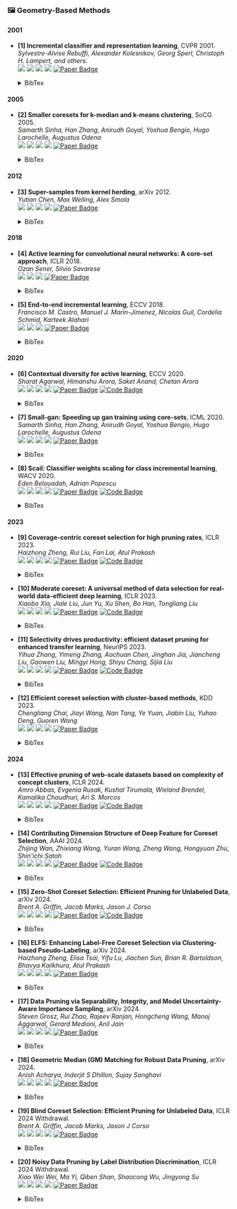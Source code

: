 ### 🖼️ Geometry-Based Methods

#### 2001
- **[1] Incremental classifier and representation learning**, CVPR 2001.  
*Sylvestre-Alvise Rebuffi, Alexander Kolesnikov, Georg Sperl, Christoph H. Lampert, and others.*  
![](https://img.shields.io/badge/iCaRL-blue) ![](https://img.shields.io/badge/Incremental_Learning-green)  ![](https://img.shields.io/badge/Geometry-red) ![](https://img.shields.io/badge/Dataset_Pruning-orange)
<a href="https://openaccess.thecvf.com/content_cvpr_2017/poster/739_POSTER.pdf"><img src="https://img.shields.io/badge/CVPR-Paper-%23D2691E" alt="Paper Badge"></a>
    <details> <summary>BibTex</summary>

    ```bibtex
    @inproceedings{rebuffi2001incremental,
    title={Incremental classifier and representation learning},
    author={Rebuffi, Sylvestre-Alvise and Kolesnikov, Alexander and Sperl, Georg and Lampert, Christoph H and others},
    booktitle={Conference on Computer Vision and Pattern Recognition (CVPR)},
    pages={5533--5542},
    year={2001}
    }
    ```

    </details> 

#### 2005
- **[2] Smaller coresets for k-median and k-means clustering**, SoCG 2005.  
*Samarth Sinha, Han Zhang, Anirudh Goyal, Yoshua Bengio, Hugo Larochelle, Augustus Odena*  
![](https://img.shields.io/badge/Cluster-blue) ![](https://img.shields.io/badge/Image_Synthesis-green)  ![](https://img.shields.io/badge/Geometry-red) ![](https://img.shields.io/badge/Dataset_Pruning-orange)
<a href="https://link.springer.com/content/pdf/10.1007/s00454-006-1271-x.pdf"><img src="https://img.shields.io/badge/SoCG-Paper-%23D2691E" alt="Paper Badge"></a>
    <details> <summary>BibTex</summary>

    ```bibtex
    @inproceedings{har2005smaller,
    title={Smaller coresets for k-median and k-means clustering},
    author={Har-Peled, Sariel and Kushal, Akash},
    booktitle={Proceedings of the twenty-first annual symposium on Computational geometry},
    pages={126--134},
    year={2005}
    }
    ```

    </details> 

#### 2012
- **[3] Super-samples from kernel herding**, arXiv 2012.  
*Yutian Chen, Max Welling, Alex Smola*  
![](https://img.shields.io/badge/KeralHerding-blue) ![](https://img.shields.io/badge/Data_Synthesis-green)  ![](https://img.shields.io/badge/Geometry-red) ![](https://img.shields.io/badge/Dataset_Pruning-orange)
<a href="https://arxiv.org/pdf/1203.3472"><img src="https://img.shields.io/badge/arXiv-Paper-%23D2691E?logo=arXiv" alt="Paper Badge"></a>
    <details> <summary>BibTex</summary>

    ```bibtex
    @misc{chen2012supersampleskernelherding,
        title={Super-Samples from Kernel Herding}, 
        author={Yutian Chen and Max Welling and Alex Smola},
        year={2012},
        eprint={1203.3472},
        archivePrefix={arXiv},
        primaryClass={cs.LG},
        url={https://arxiv.org/abs/1203.3472}, 
    }
    ```

    </details> 

#### 2018
- **[4] Active learning for convolutional neural networks: A core-set approach**, ICLR 2018.  
*Ozan Sener, Silvio Savarese*  
 ![](https://img.shields.io/badge/Active_Learning-green)  ![](https://img.shields.io/badge/Geometry-red) ![](https://img.shields.io/badge/Dataset_Pruning-orange)
<a href="https://openreview.net/pdf?id=H1aIuk-RW"><img src="https://img.shields.io/badge/ICLR-Paper-%23D2691E" alt="Paper Badge"></a>   
    <details> <summary>BibTex</summary>

    ```bibtex
    @inproceedings{sener2018active,
    title={Active Learning for Convolutional Neural Networks: A Core-Set Approach},
    author={Sener, Ozan and Savarese, Silvio},
    booktitle={International Conference on Learning Representations},
    year={2018}
    }
    ```

    </details> 

- **[5] End-to-end incremental learning**, ECCV 2018.  
*Francisco M. Castro, Manuel J. Marin-Jimenez, Nicolas Guil, Cordelia Schmid, Karteek Alahari*  
 ![](https://img.shields.io/badge/Incremental_Learning-green)  ![](https://img.shields.io/badge/Geometry-red) ![](https://img.shields.io/badge/Dataset_Pruning-orange)
<a href="https://openaccess.thecvf.com/content_ECCV_2018/papers/Francisco_M._Castro_End-to-End_Incremental_Learning_ECCV_2018_paper.pdf"><img src="https://img.shields.io/badge/ECCV-Paper-%23D2691E" alt="Paper Badge"></a>   
    <details> <summary>BibTex</summary>

    ```bibtex
    @inproceedings{castro2018end,
    title={End-to-end incremental learning},
    author={Castro, Francisco M and Mar{\'\i}n-Jim{\'e}nez, Manuel J and Guil, Nicol{\'a}s and Schmid, Cordelia and Alahari, Karteek},
    booktitle={Proceedings of the European conference on computer vision (ECCV)},
    pages={233--248},
    year={2018}
    }
    }
    ```

    </details> 

#### 2020
- **[6] Contextual diversity for active learning**, ECCV 2020.  
*Sharat Agarwal, Himanshu Arora, Saket Anand, Chetan Arora*  
![](https://img.shields.io/badge/CDAL-blue) ![](https://img.shields.io/badge/Active_Learning-green)  ![](https://img.shields.io/badge/Geometry-red) ![](https://img.shields.io/badge/Dataset_Pruning-orange)
<a href="https://faculty.iiitd.ac.in/~anands/files/papers/Agarwal+_ECCV2020_ContextualDiversityForActiveLearning.pdf"><img src="https://img.shields.io/badge/ECCV-Paper-%23D2691E" alt="Paper Badge"></a>
<a href="https://github.com/sharat29ag/CDAL"><img src="https://img.shields.io/badge/GitHub-Code-brightgreen?logo=github" alt="Code Badge"></a>
    <details> <summary>BibTex</summary>

    ```bibtex
    @inproceedings{agarwal2020contextual,
    title={Contextual diversity for active learning},
    author={Agarwal, Sharat and Arora, Himanshu and Anand, Saket and Arora, Chetan},
    booktitle={Computer Vision--ECCV 2020: 16th European Conference, Glasgow, UK, August 23--28, 2020, Proceedings, Part XVI 16},
    pages={137--153},
    year={2020},
    organization={Springer}
    }
    ```

    </details> 

- **[7] Small-gan: Speeding up gan training using core-sets**, ICML 2020.  
*Samarth Sinha, Han Zhang, Anirudh Goyal, Yoshua Bengio, Hugo Larochelle, Augustus Odena*  
![](https://img.shields.io/badge/SmallGAN-blue) ![](https://img.shields.io/badge/Image_Synthesis-green)  ![](https://img.shields.io/badge/Geometry-red) ![](https://img.shields.io/badge/Dataset_Pruning-orange)
<a href="https://proceedings.mlr.press/v119/sinha20b/sinha20b.pdf"><img src="https://img.shields.io/badge/ICML-Paper-%23D2691E" alt="Paper Badge"></a>

    <details> <summary>BibTex</summary>

    ```bibtex
    @inproceedings{sinha2020small,
    title={Small-gan: Speeding up gan training using core-sets},
    author={Sinha, Samarth and Zhang, Han and Goyal, Anirudh and Bengio, Yoshua and Larochelle, Hugo and Odena, Augustus},
    booktitle={International Conference on Machine Learning},
    pages={9005--9015},
    year={2020},
    organization={PMLR}
    }
    ```

    </details> 

- **[8] Scail: Classifier weights scaling for class incremental learning**, WACV 2020.  
*Eden Belouadah, Adrian Popescu*  
![](https://img.shields.io/badge/Scail-blue) ![](https://img.shields.io/badge/Incremental_Learning-green)  ![](https://img.shields.io/badge/Geometry-red) ![](https://img.shields.io/badge/Dataset_Pruning-orange)
<a href="https://openaccess.thecvf.com/content_WACV_2020/papers/Belouadah_ScaIL_Classifier_Weights_Scaling_for_Class_Incremental_Learning_WACV_2020_paper.pdf"><img src="https://img.shields.io/badge/WACV-Paper-%23D2691E" alt="Paper Badge"></a>
<a href="https://github.com/EdenBelouadah/
class-incremental-learning"><img src="https://img.shields.io/badge/GitHub-Code-brightgreen?logo=github" alt="Code Badge"></a>
    <details> <summary>BibTex</summary>

    ```bibtex
    @InProceedings{Belouadah_2020_WACV,
    author = {Belouadah, Eden and Popescu, Adrian},
    title = {ScaIL: Classifier Weights Scaling for Class Incremental Learning},
    booktitle = {Proceedings of the IEEE/CVF Winter Conference on Applications of Computer Vision (WACV)},
    month = {March},
    year = {2020}
    }
    ```

    </details> 

#### 2023
- **[9] Coverage-centric coreset selection for high pruning rates**, ICLR 2023.  
*Haizhong Zheng, Rui Liu, Fan Lai, Atul Prakash*  
![](https://img.shields.io/badge/CCS-blue) ![](https://img.shields.io/badge/Image_Classification-green)  ![](https://img.shields.io/badge/Geometry-red) ![](https://img.shields.io/badge/Dataset_Pruning-orange)
<a href="https://fanlai.me/assets/papers/coreset-iclr23.pdf"><img src="https://img.shields.io/badge/ICLR-Paper-%23D2691E" alt="Paper Badge"></a>
<a href="https://github.com/haizhongzheng/Coverage-centric-coreset-selection"><img src="https://img.shields.io/badge/GitHub-Code-brightgreen?logo=github" alt="Code Badge"></a>
    <details> <summary>BibTex</summary>

    ```bibtex
    @inproceedings{zhengcoverage,
    title={Coverage-centric Coreset Selection for High Pruning Rates},
    author={Zheng, Haizhong and Liu, Rui and Lai, Fan and Prakash, Atul},
    booktitle={The Eleventh International Conference on Learning Representations}
    }
    ```

    </details> 


- **[10]  Moderate coreset: A universal method of data selection for real-world data-efficient deep learning**, ICLR 2023.  
*Xiaobo Xia, Jiale Liu, Jun Yu, Xu Shen, Bo Han, Tongliang Liu*  
![](https://img.shields.io/badge/ModerateDS-blue) ![](https://img.shields.io/badge/Image_Classification-green)  ![](https://img.shields.io/badge/Geometry-red) ![](https://img.shields.io/badge/Dataset_Pruning-orange)
<a href="https://openreview.net/pdf?id=7D5EECbOaf9"><img src="https://img.shields.io/badge/ICLR-Paper-%23D2691E" alt="Paper Badge"></a>
<a href="https://github.com/tmllab/2023_ICLR_Moderate-DS"><img src="https://img.shields.io/badge/GitHub-Code-brightgreen?logo=github" alt="Code Badge"></a>
    <details> <summary>BibTex</summary>

    ```bibtex
    @inproceedings{xia2022moderate,
    title={Moderate coreset: A universal method of data selection for real-world data-efficient deep learning},
    author={Xia, Xiaobo and Liu, Jiale and Yu, Jun and Shen, Xu and Han, Bo and Liu, Tongliang},
    booktitle={The Eleventh International Conference on Learning Representations},
    year={2022}
    }
    ```

    </details> 

- **[11]  Selectivity drives productivity: efficient dataset pruning for enhanced transfer learning**, NeurIPS 2023.  
*Yihua Zhang, Yimeng Zhang, Aochuan Chen, Jinghan Jia, Jiancheng Liu, Gaowen Liu, Mingyi Hong, Shiyu Chang, Sijia Liu*  
![](https://img.shields.io/badge/DP4TL-blue) ![](https://img.shields.io/badge/Transfer_Learning-green)  ![](https://img.shields.io/badge/Geometry-red) ![](https://img.shields.io/badge/Dataset_Pruning-orange)
<a href="https://proceedings.neurips.cc/paper_files/paper/2023/file/749252feedd44f7f10d47ec1d674a2f8-Paper-Conference.pdf"><img src="https://img.shields.io/badge/NeurIPS-Paper-%23D2691E" alt="Paper Badge"></a>
<a href="https://github.com/OPTML-Group/DP4TL"><img src="https://img.shields.io/badge/GitHub-Code-brightgreen?logo=github" alt="Code Badge"></a>
    <details> <summary>BibTex</summary>

    ```bibtex
    @article{zhang2024selectivity,
    title={Selectivity drives productivity: efficient dataset pruning for enhanced transfer learning},
    author={Zhang, Yihua and Zhang, Yimeng and Chen, Aochuan and Liu, Jiancheng and Liu, Gaowen and Hong, Mingyi and Chang, Shiyu and Liu, Sijia and others},
    journal={Advances in Neural Information Processing Systems},
    volume={36},
    year={2024}
    }
    ```

    </details> 

- **[12] Efficient coreset selection with cluster-based methods**, KDD 2023.  
*Chengliang Chai, Jiayi Wang, Nan Tang, Ye Yuan, Jiabin Liu, Yuhao Deng, Guoren Wang*  
![](https://img.shields.io/badge/FastCore-blue) ![](https://img.shields.io/badge/Image_Classification-green)  ![](https://img.shields.io/badge/Geometry-red) ![](https://img.shields.io/badge/Dataset_Pruning-orange)
<a href="https://dl.acm.org/doi/pdf/10.1145/3580305.3599326"><img src="https://img.shields.io/badge/KDD-Paper-%23D2691E" alt="Paper Badge"></a>
    <details> <summary>BibTex</summary>

    ```bibtex
    @inproceedings{chai2023efficient,
    title={Efficient coreset selection with cluster-based methods},
    author={Chai, Chengliang and Wang, Jiayi and Tang, Nan and Yuan, Ye and Liu, Jiabin and Deng, Yuhao and Wang, Guoren},
    booktitle={Proceedings of the 29th ACM SIGKDD Conference on Knowledge Discovery and Data Mining},
    pages={167--178},
    year={2023}
    }
    ```

    </details> 

#### 2024
- **[13]  Effective pruning of web-scale datasets based on complexity of concept clusters**, ICLR 2024.  
*Amro Abbas, Evgenia Rusak, Kushal Tirumala, Wieland Brendel, Kamalika Chaudhuri, Ari S. Morcos*  
![](https://img.shields.io/badge/DBP-blue) ![](https://img.shields.io/badge/Image_Classification-green)  ![](https://img.shields.io/badge/Geometry-red) ![](https://img.shields.io/badge/Dataset_Pruning-orange)
<a href="https://openreview.net/pdf?id=CtOA9aN8fr"><img src="https://img.shields.io/badge/ICLR-Paper-%23D2691E" alt="Paper Badge"></a>
<a href="https://github.com/amro-kamal/effective_pruning"><img src="https://img.shields.io/badge/GitHub-Code-brightgreen?logo=github" alt="Code Badge"></a>
    <details> <summary>BibTex</summary>

    ```bibtex
    @inproceedings{abbaseffective,
    title={Effective pruning of web-scale datasets based on complexity of concept clusters},
    author={Abbas, Amro Kamal Mohamed and Rusak, Evgenia and Tirumala, Kushal and Brendel, Wieland and Chaudhuri, Kamalika and Morcos, Ari S},
    booktitle={The Twelfth International Conference on Learning Representations}
    }
    ```

    </details> 

- **[14]  Contributing Dimension Structure of Deep Feature for Coreset Selection**, AAAI 2024.  
*Zhijing Wan, Zhixiang Wang, Yuran Wang, Zheng Wang, Hongyuan Zhu, Shin'ichi Satoh*  
![](https://img.shields.io/badge/CDS-blue) ![](https://img.shields.io/badge/Image_Classification-green)  ![](https://img.shields.io/badge/Geometry-red) ![](https://img.shields.io/badge/Dataset_Pruning-orange)
<a href="https://arxiv.org/pdf/2401.16193"><img src="https://img.shields.io/badge/AAAI-Paper-%23D2691E" alt="Paper Badge"></a>
<a href="https://github.com/ZhijingWan/contributing-dimension-structure"><img src="https://img.shields.io/badge/GitHub-Code-brightgreen?logo=github" alt="Code Badge"></a>
    <details> <summary>BibTex</summary>

    ```bibtex
    @inproceedings{wan2024contributing,
    title={Contributing Dimension Structure of Deep Feature for Coreset Selection},
    author={Wan, Zhijing and Wang, Zhixiang and Wang, Yuran and Wang, Zheng and Zhu, Hongyuan and Satoh, Shin'ichi},
    booktitle={Proceedings of the AAAI Conference on Artificial Intelligence},
    volume={38},
    number={8},
    pages={9080--9088},
    year={2024}
    }
    ```

    </details> 

- **[15]  Zero-Shot Coreset Selection: Efficient Pruning for Unlabeled Data**, arXiv 2024.  
*Brent A. Griffin, Jacob Marks, Jason J. Corso*  
![](https://img.shields.io/badge/ZeroShot-blue) ![](https://img.shields.io/badge/Image_Classification-green)  ![](https://img.shields.io/badge/Geometry-red) ![](https://img.shields.io/badge/Dataset_Pruning-orange)
<a href="https://arxiv.org/pdf/2411.15349"><img src="https://img.shields.io/badge/arXiv-Paper-%23D2691E?logo=arXiv" alt="Paper Badge"></a>
<a href="https://github.com/voxel51/zcore"><img src="https://img.shields.io/badge/GitHub-Code-brightgreen?logo=github" alt="Code Badge"></a>

    <details> <summary>BibTex</summary>

    ```bibtex
    @article{griffin2024zero,
    title={Zero-Shot Coreset Selection: Efficient Pruning for Unlabeled Data},
    author={Griffin, Brent A and Marks, Jacob and Corso, Jason J},
    journal={arXiv preprint arXiv:2411.15349},
    year={2024}
    }
    ```

    </details> 

- **[16]  ELFS: Enhancing Label-Free Coreset Selection via Clustering-based Pseudo-Labeling**, arXiv 2024.  
*Haizhong Zheng, Elisa Tsai, Yifu Lu, Jiachen Sun, Brian R. Bartoldson, Bhavya Kailkhura, Atul Prakash*  
![](https://img.shields.io/badge/ELFS-blue) ![](https://img.shields.io/badge/Image_Classification-green)  ![](https://img.shields.io/badge/Geometry-red) ![](https://img.shields.io/badge/Dataset_Pruning-orange)
<a href="https://arxiv.org/pdf/2406.04273"><img src="https://img.shields.io/badge/arXiv-Paper-%23D2691E?logo=arXiv" alt="Paper Badge"></a>

    <details> <summary>BibTex</summary>

    ```bibtex
    @article{zheng2024elfs,
    title={ELFS: Enhancing Label-Free Coreset Selection via Clustering-based Pseudo-Labeling},
    author={Zheng, Haizhong and Tsai, Elisa and Lu, Yifu and Sun, Jiachen and Bartoldson, Brian R and Kailkhura, Bhavya and Prakash, Atul},
    journal={arXiv preprint arXiv:2406.04273},
    year={2024}
    }
    ```

    </details> 

- **[17]  Data Pruning via Separability, Integrity, and Model Uncertainty-Aware Importance Sampling**, arXiv 2024.  
*Steven Grosz, Rui Zhao, Rajeev Ranjan, Hongcheng Wang, Manoj Aggarwal, Gerard Medioni, Anil Jain*  
![](https://img.shields.io/badge/SIM(S)-blue) ![](https://img.shields.io/badge/Image_Classification-green)  ![](https://img.shields.io/badge/Geometry_Uncertainty-red) ![](https://img.shields.io/badge/Dataset_Pruning-orange)
<a href="https://arxiv.org/pdf/2406.04273"><img src="https://img.shields.io/badge/arXiv-Paper-%23D2691E?logo=arXiv" alt="Paper Badge"></a>

    <details> <summary>BibTex</summary>

    ```bibtex
    @inproceedings{grosz2024data,
    title={Data Pruning via Separability, Integrity, and Model Uncertainty-Aware Importance Sampling},
    author={Grosz, Steven and Zhao, Rui and Ranjan, Rajeev and Wang, Hongcheng and Aggarwal, Manoj and Medioni, Gerard and Jain, Anil},
    booktitle={International Conference on Pattern Recognition},
    pages={398--413},
    year={2024},
    organization={Springer}
    }
    ```

    </details> 

- **[18]  Geometric Median (GM) Matching for Robust Data Pruning**, arXiv 2024.  
*Anish Acharya, Inderjit S Dhillon, Sujay Sanghavi*  
![](https://img.shields.io/badge/GM_Matching-blue) ![](https://img.shields.io/badge/Image_Classification-green)  ![](https://img.shields.io/badge/Geometry_Uncertainty-red) ![](https://img.shields.io/badge/Dataset_Pruning-orange)
<a href="https://arxiv.org/pdf/2406.17188"><img src="https://img.shields.io/badge/arXiv-Paper-%23D2691E?logo=arXiv" alt="Paper Badge"></a>

    <details> <summary>BibTex</summary>

    ```bibtex
    @article{acharya2024geometric,
    title={Geometric Median (GM) Matching for Robust Data Pruning},
    author={Acharya, Anish and Dhillon, Inderjit S and Sanghavi, Sujay},
    journal={arXiv preprint arXiv:2406.17188},
    year={2024}
    }
    ```

    </details> 

- **[19]  Blind Coreset Selection: Efficient Pruning for Unlabeled Data**, ICLR 2024 Withdrawal.  
*Brent A. Griffin, Jacob Marks, Jason J Corso*  
![](https://img.shields.io/badge/Blind-blue) ![](https://img.shields.io/badge/Image_Classification-green)  ![](https://img.shields.io/badge/Geometry-red) ![](https://img.shields.io/badge/Dataset_Pruning-orange)
<a href="https://openreview.net/forum?id=pGINxZWjK4"><img src="https://img.shields.io/badge/openreview-Paper-%23D2691E" alt="Paper Badge"></a>

    <details> <summary>BibTex</summary>

    ```bibtex
    @article{griffinblind,
    title={Blind Coreset Selection: Efficient Pruning for Unlabeled Data},
    author={Griffin, Brent A and Marks, Jacob and Corso, Jason J}
    }
    ```

    </details> 

- **[20]  Noisy Data Pruning by Label Distribution Discrimination**, ICLR 2024 Withdrawal.  
*Xiao Wei Wei, Ma Yi, Qiben Shan, Shaocong Wu, Jingyong Su*  
![](https://img.shields.io/badge/RoP-blue) ![](https://img.shields.io/badge/Image_Classification-green)  ![](https://img.shields.io/badge/Geometry-red) ![](https://img.shields.io/badge/Dataset_Pruning-orange)
<a href="https://openreview.net/forum?id=6PGT9OJX5N"><img src="https://img.shields.io/badge/openreview-Paper-%23D2691E" alt="Paper Badge"></a>

    <details> <summary>BibTex</summary>

    ```bibtex
    @article{weinoisy,
    title={Noisy Data Pruning by Label Distribution Discrimination},
    author={Wei, Xiao Wei and Yi, Ma and Shan, Qiben and Wu, Shaocong and Su, Jingyong}
    }
    ```

    </details> 



